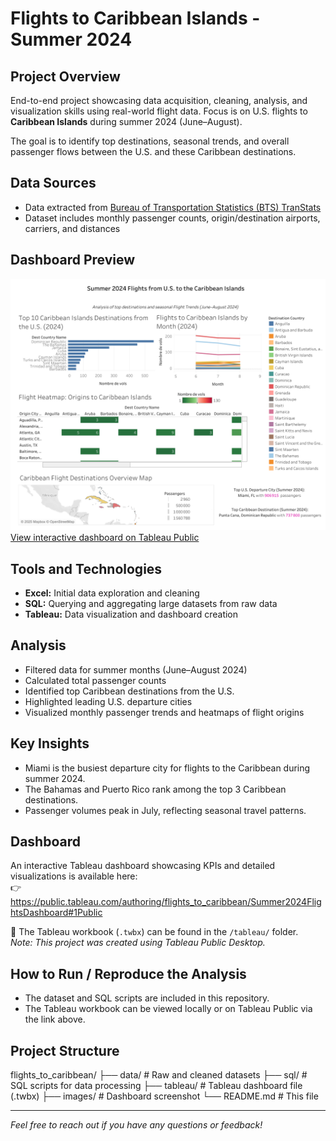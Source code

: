 # Flights to Caribbean Islands - Summer 2024

## Project Overview  
End-to-end project showcasing data acquisition, cleaning, analysis, and 
visualization skills using real-world flight data. Focus is on U.S. flights 
to **Caribbean Islands** during summer 2024 (June–August).

The goal is to identify top destinations, seasonal trends, and 
overall passenger flows between the U.S. and these Caribbean destinations.

## Data Sources  
- Data extracted from [Bureau of Transportation Statistics (BTS) 
TranStats](https://www.transtats.bts.gov)  
- Dataset includes monthly passenger counts, origin/destination airports, 
carriers, and distances

## Dashboard Preview  
![Dashboard Preview](./images/dashboard_preview.png)  
[View interactive dashboard on Tableau Public](https://public.tableau.com/authoring/flights_to_caribbean/Summer2024FlightsDashboard#1Public)

## Tools and Technologies  
- **Excel:** Initial data exploration and cleaning  
- **SQL:** Querying and aggregating large datasets from raw data  
- **Tableau:** Data visualization and dashboard creation

## Analysis  
- Filtered data for summer months (June–August 2024)  
- Calculated total passenger counts  
- Identified top Caribbean destinations from the U.S.  
- Highlighted leading U.S. departure cities  
- Visualized monthly passenger trends and heatmaps of flight origins

## Key Insights  
- Miami is the busiest departure city for flights to the Caribbean during 
summer 2024.  
- The Bahamas and Puerto Rico rank among the top 3 Caribbean destinations.  
- Passenger volumes peak in July, reflecting seasonal travel patterns.

## Dashboard  
An interactive Tableau dashboard showcasing KPIs and detailed visualizations is available here:  
👉 https://public.tableau.com/authoring/flights_to_caribbean/Summer2024FlightsDashboard#1Public

📁 The Tableau workbook (`.twbx`) can be found in the `/tableau/` folder.  
*Note: This project was created using Tableau Public Desktop.*


## How to Run / Reproduce the Analysis  
- The dataset and SQL scripts are included in this repository.  
- The Tableau workbook can be viewed locally or on Tableau Public via the link above.

## Project Structure
flights_to_caribbean/
├── data/ # Raw and cleaned datasets
├── sql/ # SQL scripts for data processing
├── tableau/ # Tableau dashboard file (.twbx)
├── images/ # Dashboard screenshot
└── README.md # This file

---

*Feel free to reach out if you have any questions or feedback!*
